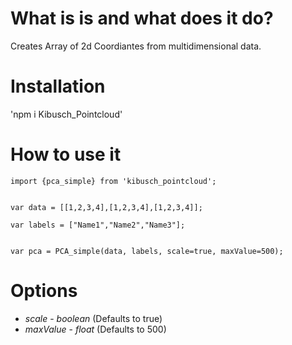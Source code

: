 # What is is and what does it do?

Creates Array of 2d Coordiantes from multidimensional data.

# Installation

'npm i Kibusch_Pointcloud'

# How to use it


```
import {pca_simple} from 'kibusch_pointcloud';


var data = [[1,2,3,4],[1,2,3,4],[1,2,3,4]];

var labels = ["Name1","Name2","Name3"];


var pca = PCA_simple(data, labels, scale=true, maxValue=500);
```



# Options 

* *scale* - _boolean_ (Defaults to true)
* *maxValue* - _float_ (Defaults to 500)
